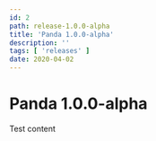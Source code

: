 ```yaml
---
id: 2
path: release-1.0.0-alpha
title: 'Panda 1.0.0-alpha'
description: ''
tags: [ 'releases' ]
date: 2020-04-02
---
```


# Panda 1.0.0-alpha
Test content